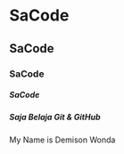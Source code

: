 <body>
  <head>
    <title>Saya belajar SaCode Git GitHub</title>
  </head>
  <h1>SaCode</h1>
  <h2>SaCode</h2>
  <h3>SaCode</h3>
  <h5>SaCode</h4>
  <h5>Saja Belaja Git & GitHub </h5>
  
  <p> My Name is Demison Wonda</p>
</body>
</html>
